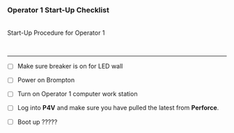<img src="https://via.placeholder.com/1000x4/45D7CA/45D7CA" alt="drawing" height="4px"/>

### Operator 1 Start-Up Checklist

<img src="https://via.placeholder.com/1000x4/45D7CA/45D7CA" alt="drawing" height="4px"/>

Start-Up Procedure for Operator 1

<br>

---

- [ ] Make sure breaker is on for LED wall

- [ ] Power on Brompton

- [ ] Turn on Operator 1 computer work station

- [ ] Log into **P4V** and make sure you have pulled the latest from **Perforce**.

- [ ] Boot up ?????
